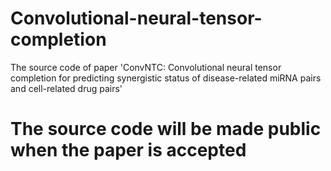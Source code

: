 # Convolutional-neural-tensor-completion
The source code of paper 'ConvNTC: Convolutional neural tensor completion for predicting synergistic status of disease-related miRNA pairs and cell-related drug pairs'

# The source code will be made public when the paper is accepted

